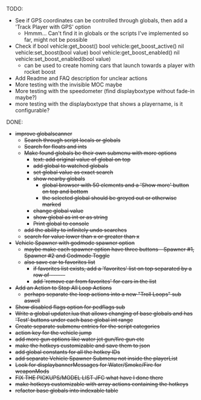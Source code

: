 TODO:
- See if GPS coordinates can be controlled through globals, then add a 'Track Player with GPS' option
  - Hmmm... Can't find it in globals or the scripts I've implemented so far, might not be possible
- Check if bool    vehicle:get_boost()
  bool    vehicle:get_boost_active()        nil     vehicle:set_boost(bool value)
  bool    vehicle:get_boost_enabled()       nil     vehicle:set_boost_enabled(bool value)
  - can be used to create homing cars that launch towards a player with rocket boost
- Add Readme and FAQ description for unclear actions
- More testing with the invisible MOC maybe
- More testing with the speedometer (find displayboxtype without fade-in maybe?)
- more testing with the displayboxtype that shows a playername, is it configurable?

DONE:
- ~~improve globalscanner~~
  - ~~Search through script locals or globals~~
  - ~~Search for floats and ints~~
  - ~~Make found globals be their own submenu with more options~~
    - ~~text: add original value of global on top~~
    - ~~add global to watched globals~~
    - ~~set global value as exact search~~
    - ~~show nearby globals~~
      - ~~global browser with 50 elements and a 'Show more' button on top and bottom~~
      - ~~the selected global should be greyed out or otherwise marked~~
    - ~~change global value~~
    - ~~show global as int or as string~~
    - ~~Print global to console~~
  - ~~add the ability to infinitely undo searches~~ 
  - ~~search for value lower than x or greater than x~~
- ~~Vehicle Spawner with godmode spawner option~~
  - ~~maybe make each spawner option have three buttons - Spawner #1, Spawner #2 and Godmode Toggle~~
  - ~~also save car to favorites list~~
    - ~~if favorites list exists, add a 'favorites' list on top separated by a row of ------~~
    - ~~add 'remove car from favorites' for cars in the list~~
- ~~Add an Action to Stop All Loop Actions~~
  - ~~perhaps separate the loop actions into a new "Troll Loops" sub aswell~~
- ~~Show disabled flags option for pedflags sub~~
- ~~Write a global updater.lua that allows changing of base globals and has 'Test' buttons under each base global int range~~
- ~~Create separate submenu entries for the script categories~~
- ~~action key for the vehicle jump~~
- ~~add more gun options like water jet gun/fire gun etc~~
- ~~make the hotkeys customizable and save them to json~~
- ~~add global constants for all the hotkey IDs~~
- ~~add separate Vehicle Spawner Submenu not inside the playerList~~
- ~~Look for displaybannerMessages for Water/Smoke/Fire for weaponMods~~
- ~~FIX THE PICKUPS/MODEL LIST JFC what have I done there~~
- ~~make hotkeys customizable with array actions containing the hotkeys~~
- ~~refactor base globals into indexable table~~